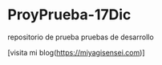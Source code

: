 # ProyPrueba-17Dic
repositorio de prueba
pruebas de desarrollo

[visita mi blog(https://miyagisensei.com)]
